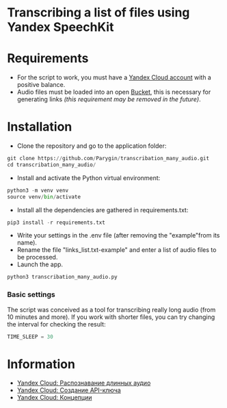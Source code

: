 # Transcribing a list of files using Yandex SpeechKit


# Requirements
+ For the script to work, you must have a [Yandex Cloud account](https://console.cloud.yandex.ru/) with a positive balance.
+ Audio files must be loaded into an open [Bucket](https://cloud.yandex.ru/docs/storage/concepts/bucket), this is necessary for generating links *(this requirement may be removed in the future)*.


# Installation
+ Clone the repository and go to the application folder:
``` python
git clone https://github.com/Parygin/transcribation_many_audio.git
cd transcribation_many_audio/
```
+ Install and activate the Python virtual environment:
``` python
python3 -m venv venv
source venv/bin/activate
```
+ Install all the dependencies are gathered in requirements.txt:
``` python
pip3 install -r requirements.txt
```
+ Write your settings in the .env file (after removing the "example"from its name).
+ Rename the file "links_list.txt-example" and enter a list of audio files to be processed.
+ Launch the app.
``` python
python3 transcribation_many_audio.py
```


### Basic settings
The script was conceived as a tool for transcribing really long audio (from 10 minutes and more). If you work with shorter files, you can try changing the interval for checking the result:
``` python
TIME_SLEEP = 30
```

# Information
- [Yandex Cloud: Распознавание длинных аудио](https://cloud.yandex.ru/docs/speechkit/stt/transcribation)
- [Yandex Cloud: Создание API-ключа](https://cloud.yandex.ru/docs/iam/operations/api-key/create)
- [Yandex Cloud: Концепции](https://cloud.yandex.ru/docs/storage/concepts/)
